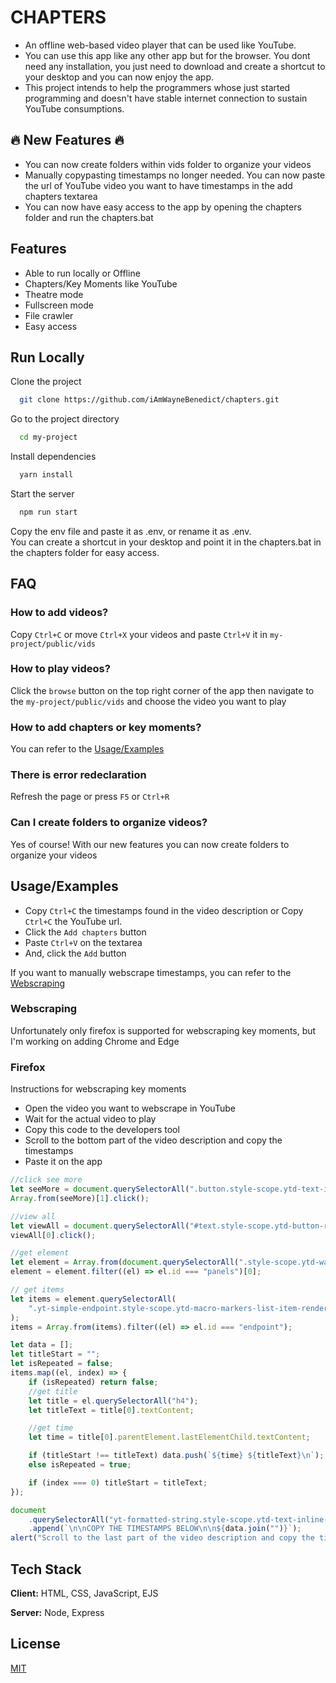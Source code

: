 # CHAPTERS

-   An offline web-based video player that can be used like YouTube.   
-   You can use this app like any other app but for the browser. You dont need any installation, you just need to download and create a shortcut to your desktop and you can now enjoy the app.  
-   This project intends to help the programmers whose just started programming and doesn't have stable internet connection to sustain YouTube consumptions.

## :fire: New Features :fire:

-   You can now create folders within vids folder to organize your videos
-   Manually copypasting timestamps no longer needed. You can now paste the url of YouTube video you want to have timestamps in the add chapters textarea
-   You can now have easy access to the app by opening the chapters folder and run the chapters.bat 

## Features

-   Able to run locally or Offline
-   Chapters/Key Moments like YouTube
-   Theatre mode
-   Fullscreen mode
-   File crawler
-   Easy access

## Run Locally

Clone the project

```bash
  git clone https://github.com/iAmWayneBenedict/chapters.git
```

Go to the project directory

```bash
  cd my-project
```

Install dependencies

```bash
  yarn install
```

Start the server

```bash
  npm run start
```

Copy the env file and paste it as .env, or rename it as .env.  
You can create a shortcut in your desktop and point it in the chapters.bat in the chapters folder for easy access.

## FAQ

### How to add videos?

Copy `Ctrl+C` or move `Ctrl+X` your videos and paste `Ctrl+V` it in `my-project/public/vids`

### How to play videos?

Click the `browse` button on the top right corner of the app then navigate to the `my-project/public/vids` and choose the video you want to play

### How to add chapters or key moments?

You can refer to the [Usage/Examples](#usageexamples)

### There is error redeclaration

Refresh the page or press `F5` or `Ctrl+R`

### Can I create folders to organize videos?

Yes of course! With our new features you can now create folders to organize your videos

## Usage/Examples

-   Copy `Ctrl+C` the timestamps found in the video description or Copy `Ctrl+C` the YouTube url.
-   Click the `Add chapters` button
-   Paste `Ctrl+V` on the textarea
-   And, click the `Add` button

If you want to manually webscrape timestamps, you can refer to the [Webscraping](#webscraping)

### Webscraping

Unfortunately only firefox is supported for webscraping key moments, but I'm working on adding Chrome and Edge

### Firefox

Instructions for webscraping key moments

-   Open the video you want to webscrape in YouTube
-   Wait for the actual video to play
-   Copy this code to the developers tool
-   Scroll to the bottom part of the video description and copy the timestamps
-   Paste it on the app

```javascript
//click see more
let seeMore = document.querySelectorAll(".button.style-scope.ytd-text-inline-expander");
Array.from(seeMore)[1].click();

//view all
let viewAll = document.querySelectorAll("#text.style-scope.ytd-button-renderer.style-blue-text");
viewAll[0].click();

//get element
let element = Array.from(document.querySelectorAll(".style-scope.ytd-watch-flexy"));
element = element.filter((el) => el.id === "panels")[0];

// get items
let items = element.querySelectorAll(
	".yt-simple-endpoint.style-scope.ytd-macro-markers-list-item-renderer"
);
items = Array.from(items).filter((el) => el.id === "endpoint");

let data = [];
let titleStart = "";
let isRepeated = false;
items.map((el, index) => {
	if (isRepeated) return false;
	//get title
	let title = el.querySelectorAll("h4");
	let titleText = title[0].textContent;

	//get time
	let time = title[0].parentElement.lastElementChild.textContent;

	if (titleStart !== titleText) data.push(`${time} ${titleText}\n`);
	else isRepeated = true;

	if (index === 0) titleStart = titleText;
});

document
	.querySelectorAll("yt-formatted-string.style-scope.ytd-text-inline-expander")[0]
	.append(`\n\nCOPY THE TIMESTAMPS BELOW\n\n${data.join("")}`);
alert("Scroll to the last part of the video description and copy the timestamps");
```

## Tech Stack

**Client:** HTML, CSS, JavaScript, EJS

**Server:** Node, Express

## License

[MIT](https://choosealicense.com/licenses/mit/)
